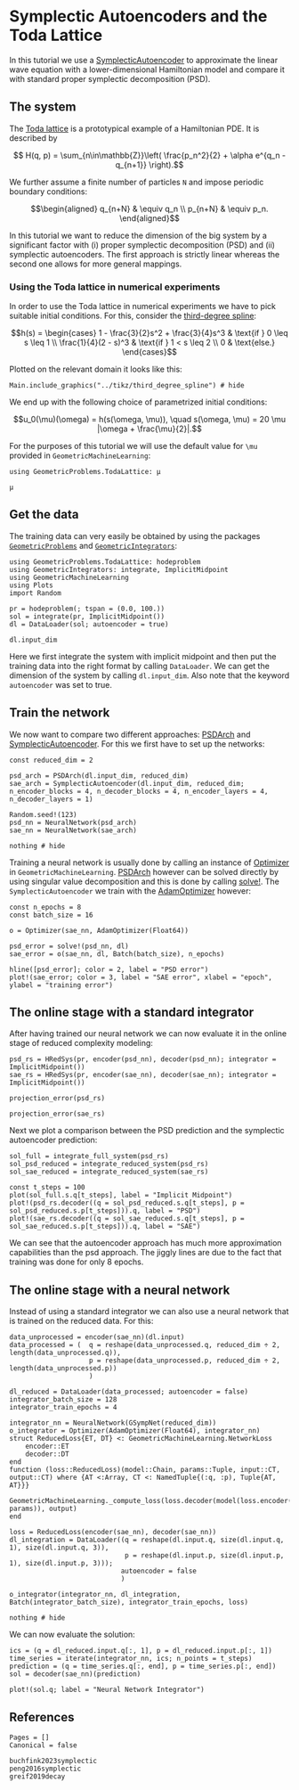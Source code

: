 # Symplectic Autoencoders and the Toda Lattice

In this tutorial we use a [SymplecticAutoencoder](@ref) to approximate the linear wave equation with a lower-dimensional Hamiltonian model and compare it with standard proper symplectic decomposition (PSD).

## The system

The [Toda lattice](https://juliagni.github.io/GeometricProblems.jl/latest/toda_lattice) is a prototypical example of a Hamiltonian PDE. It is described by 
```math
    H(q, p) = \sum_{n\in\mathbb{Z}}\left(  \frac{p_n^2}{2} + \alpha e^{q_n - q_{n+1}} \right).
```

We further assume a finite number of particles ``N`` and impose periodic boundary conditions: 
```math
\begin{aligned}
    q_{n+N} &  \equiv q_n \\ 
    p_{n+N} &   \equiv p_n.
\end{aligned}
```

In this tutorial we want to reduce the dimension of the big system by a significant factor with (i) proper symplectic decomposition (PSD) and (ii) symplectic autoencoders. The first approach is strictly linear whereas the second one allows for more general mappings. 

### Using the Toda lattice in numerical experiments 

In order to use the Toda lattice in numerical experiments we have to pick suitable initial conditions. For this, consider the [third-degree spline](https://juliagni.github.io/GeometricProblems.jl/latest/initial_condition): 

```math
h(s)  = \begin{cases}
        1 - \frac{3}{2}s^2 + \frac{3}{4}s^3 & \text{if } 0 \leq s \leq 1 \\ 
        \frac{1}{4}(2 - s)^3 & \text{if } 1 < s \leq 2 \\ 
        0 & \text{else.} 
\end{cases}
```

Plotted on the relevant domain it looks like this: 

```@example 
Main.include_graphics("../tikz/third_degree_spline") # hide
```


We end up with the following choice of parametrized initial conditions: 

```math 
u_0(\mu)(\omega) = h(s(\omega, \mu)), \quad s(\omega, \mu) =  20 \mu  |\omega + \frac{\mu}{2}|.
```

For the purposes of this tutorial we will use the default value for ``\mu`` provided in `GeometricMachineLearning`:

```@example
using GeometricProblems.TodaLattice: μ

μ
```

## Get the data 

The training data can very easily be obtained by using the packages [`GeometricProblems`](https://github.com/JuliaGNI/GeometricProblems.jl) and [`GeometricIntegrators`](https://github.com/JuliaGNI/GeometricIntegrators.jl):

```@example toda_lattice
using GeometricProblems.TodaLattice: hodeproblem
using GeometricIntegrators: integrate, ImplicitMidpoint
using GeometricMachineLearning 
using Plots
import Random

pr = hodeproblem(; tspan = (0.0, 100.))
sol = integrate(pr, ImplicitMidpoint())
dl = DataLoader(sol; autoencoder = true)

dl.input_dim
```

Here we first integrate the system with implicit midpoint and then put the training data into the right format by calling `DataLoader`. We can get the dimension of the system by calling `dl.input_dim`. Also note that the keyword `autoencoder` was set to true.

## Train the network 

We now want to compare two different approaches: [PSDArch](@ref) and [SymplecticAutoencoder](@ref). For this we first have to set up the networks: 

```@example toda_lattice
const reduced_dim = 2

psd_arch = PSDArch(dl.input_dim, reduced_dim)
sae_arch = SymplecticAutoencoder(dl.input_dim, reduced_dim; n_encoder_blocks = 4, n_decoder_blocks = 4, n_encoder_layers = 4, n_decoder_layers = 1)

Random.seed!(123)
psd_nn = NeuralNetwork(psd_arch)
sae_nn = NeuralNetwork(sae_arch)

nothing # hide
```

Training a neural network is usually done by calling an instance of [Optimizer](@ref) in `GeometricMachineLearning`. [PSDArch](@ref) however can be solved directly by using singular value decomposition and this is done by calling [solve!](@ref). The `SymplecticAutoencoder` we train with the [AdamOptimizer](@ref) however: 

```@example toda_lattice 
const n_epochs = 8
const batch_size = 16

o = Optimizer(sae_nn, AdamOptimizer(Float64))

psd_error = solve!(psd_nn, dl)
sae_error = o(sae_nn, dl, Batch(batch_size), n_epochs)

hline([psd_error]; color = 2, label = "PSD error")
plot!(sae_error; color = 3, label = "SAE error", xlabel = "epoch", ylabel = "training error")
```

## The online stage with a standard integrator

After having trained our neural network we can now evaluate it in the online stage of reduced complexity modeling: 

```@example toda_lattice
psd_rs = HRedSys(pr, encoder(psd_nn), decoder(psd_nn); integrator = ImplicitMidpoint())
sae_rs = HRedSys(pr, encoder(sae_nn), decoder(sae_nn); integrator = ImplicitMidpoint())

projection_error(psd_rs)
```

```@example toda_lattice 
projection_error(sae_rs)
```

Next we plot a comparison between the PSD prediction and the symplectic autoencoder prediction: 

```@example toda_lattice
sol_full = integrate_full_system(psd_rs)
sol_psd_reduced = integrate_reduced_system(psd_rs)
sol_sae_reduced = integrate_reduced_system(sae_rs)

const t_steps = 100
plot(sol_full.s.q[t_steps], label = "Implicit Midpoint")
plot!(psd_rs.decoder((q = sol_psd_reduced.s.q[t_steps], p = sol_psd_reduced.s.p[t_steps])).q, label = "PSD")
plot!(sae_rs.decoder((q = sol_sae_reduced.s.q[t_steps], p = sol_sae_reduced.s.p[t_steps])).q, label = "SAE")
```

We can see that the autoencoder approach has much more approximation capabilities than the psd approach. The jiggly lines are due to the fact that training was done for only 8 epochs. 

## The online stage with a neural network

Instead of using a standard integrator we can also use a neural network that is trained on the reduced data. For this: 

```@example toda_lattice
data_unprocessed = encoder(sae_nn)(dl.input)
data_processed = (  q = reshape(data_unprocessed.q, reduced_dim ÷ 2, length(data_unprocessed.q)), 
                    p = reshape(data_unprocessed.p, reduced_dim ÷ 2, length(data_unprocessed.p))
                    )

dl_reduced = DataLoader(data_processed; autoencoder = false)
integrator_batch_size = 128
integrator_train_epochs = 4

integrator_nn = NeuralNetwork(GSympNet(reduced_dim))
o_integrator = Optimizer(AdamOptimizer(Float64), integrator_nn)
struct ReducedLoss{ET, DT} <: GeometricMachineLearning.NetworkLoss
    encoder::ET
    decoder::DT
end
function (loss::ReducedLoss)(model::Chain, params::Tuple, input::CT, output::CT) where {AT <:Array, CT <: NamedTuple{(:q, :p), Tuple{AT, AT}}}
    GeometricMachineLearning._compute_loss(loss.decoder(model(loss.encoder(input), params)), output)
end

loss = ReducedLoss(encoder(sae_nn), decoder(sae_nn))
dl_integration = DataLoader((q = reshape(dl.input.q, size(dl.input.q, 1), size(dl.input.q, 3)),
                             p = reshape(dl.input.p, size(dl.input.p, 1), size(dl.input.p, 3)));
                            autoencoder = false
                            )

o_integrator(integrator_nn, dl_integration, Batch(integrator_batch_size), integrator_train_epochs, loss)

nothing # hide
```

We can now evaluate the solution:

```@example toda_lattice
ics = (q = dl_reduced.input.q[:, 1], p = dl_reduced.input.p[:, 1])
time_series = iterate(integrator_nn, ics; n_points = t_steps)
prediction = (q = time_series.q[:, end], p = time_series.p[:, end])
sol = decoder(sae_nn)(prediction)

plot!(sol.q; label = "Neural Network Integrator")
```




## References 
```@bibliography
Pages = []
Canonical = false

buchfink2023symplectic
peng2016symplectic
greif2019decay
```